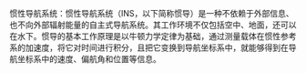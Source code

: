 惯性导航系统：惯性导航系统（INS，以下简称惯导）是一种不依赖于外部信息、也不向外部辐射能量的自主式导航系统。其工作环境不仅包括空中、地面，还可以在水下。惯导的基本工作原理是以牛顿力学定律为基础，通过测量载体在惯性参考系的加速度，将它对时间进行积分，且把它变换到导航坐标系中，就能够得到在导航坐标系中的速度、偏航角和位置等信息。

